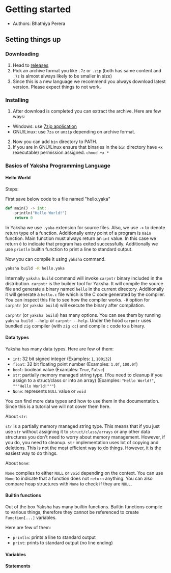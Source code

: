 # Getting started

- Authors: Bhathiya Perera

## Setting things up
### Downloading

1. Head to [releases](https://github.com/YakshaLang/Yaksha/releases)
2. Pick an archive format you like `.7z` or `.zip` (both has same content and `.7z` is almost always likely to be smaller in size)
3. Since this is a new language we recommend you always download latest version. Please expect things to not work.

### Installing

1. After download is completed you can extract the archive. Here are few ways:
  - Windows: use [7zip application](https://www.7-zip.org/)
  - GNU/Linux: use `7za` or `unzip` depending on archive format.
2. Now you can add `bin` directory to PATH.
3. If you are in GNU/Linux ensure that binaries in the `bin` directory have `+x` (executable) permission assigned. `chmod +x *`

### Basics of Yaksha Programming Language

#### Hello World

Steps:

First save below code to a file named "hello.yaka"

```python
def main() -> int:
    println("Hello World!")
    return 0
```

In Yaksha we use `.yaka` extension for source files. Also, we use `->` to denote return type of a function.
Additionally entry point of a program is `main` function. Main function must always return an `int` value. In this case we return `0` to indicate that program has exited successfully. Additionally we use `println` builtin function to print a line to standard output.

Now you can compile it using `yaksha` command.

```bash
yaksha build -R hello.yaka
```

Internally `yaksha build` command will invoke `carpntr` binary included in the distribution. `carpntr` is the builder tool for Yaksha. It will compile the source file and generate a binary named `hello` in the current directory. Additionally it will generate a `hello.c` file which is the C code generated by the compiler. You can inspect this file to see how the compiler works. `-R` option for `carpntr` (or `yaksha build`) will execute the binary after compilation.

`carpntr` (or `yaksha build`) has many options. You can see them by running `yaksha build --help` or `carpntr --help`. Under the hood `carpntr` uses bundled `zig` compiler (with `zig cc`) and compile `c` code to a binary.

#### Data types

Yaksha has many data types. Here are few of them:

- `int`: 32 bit signed integer (Examples: `1`, `100i32`)
- `float`: 32 bit floating point number (Examples: `1.0f`, `100.0f`)
- `bool`: boolean value (Examples: `True`, `False`)
- `str`: partially memory managed string type. (You need to cleanup if you assign to a struct/class or into an array) (Examples: `"Hello World!"`, `"""Hello World!"""`)
- `None`: represents `NULL` value or `void`

You can find more data types and how to use them in the documentation. Since this is a tutorial we will not cover them here.

About `str`:

`str` is a partially memory managed string type. This means that if you just use `str` without assigning it to `struct/class/arrays` or any other data structures you don't need to worry about memory management. However, if you do, you need to cleanup. `str` implementation uses lot of copying and deletions. This is not the most efficient way to do things. However, it is the easiest way to do things. 

About `None`:

`None` compiles to either `NULL` or `void` depending on the context. You can use `None` to indicate that a function does not `return` anything. You can also compare heap structures with `None` to check if they are `NULL`.

#### Builtin functions

Out of the box Yaksha has many builtin functions. Builtin functions compile to various things, therefore they cannot be referenced to create `Function[...]` variables. 

Here are few of them:

- `println`: prints a line to standard output
- `print`: prints to standard output (no line ending)

#### Variables

#### Statements
